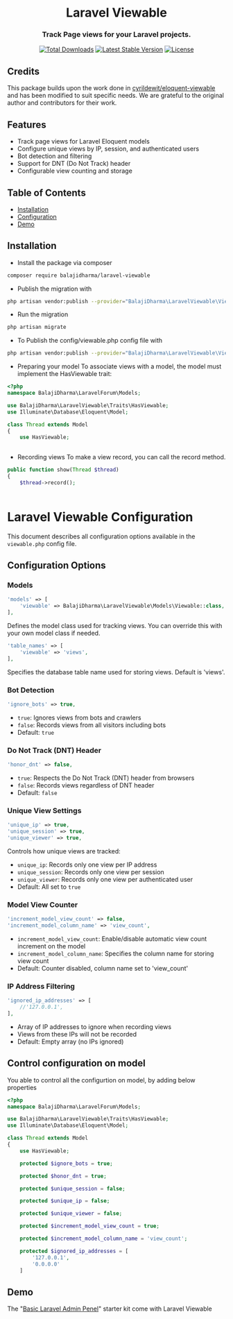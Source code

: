 <h1 align="center">Laravel Viewable</h1>
<h3 align="center">Track Page views for your Laravel projects.</h3>
<p align="center">
<a href="https://packagist.org/packages/balajidharma/laravel-viewable"><img src="https://poser.pugx.org/balajidharma/laravel-viewable/downloads" alt="Total Downloads"></a>
<a href="https://packagist.org/packages/balajidharma/laravel-viewable"><img src="https://poser.pugx.org/balajidharma/laravel-viewable/v/stable" alt="Latest Stable Version"></a>
<a href="https://packagist.org/packages/balajidharma/laravel-viewable"><img src="https://poser.pugx.org/balajidharma/laravel-viewable/license" alt="License"></a>
</p>

## Credits
This package builds upon the work done in [cyrildewit/eloquent-viewable](https://github.com/cyrildewit/eloquent-viewable) and has been modified to suit specific needs. We are grateful to the original author and contributors for their work.

## Features
- Track page views for Laravel Eloquent models
- Configure unique views by IP, session, and authenticated users
- Bot detection and filtering
- Support for DNT (Do Not Track) header
- Configurable view counting and storage

## Table of Contents

- [Installation](#installation)
- [Configuration](#configuration-options)
- [Demo](#demo)

## Installation
- Install the package via composer
```bash
composer require balajidharma/laravel-viewable
```

- Publish the migration with
```bash
php artisan vendor:publish --provider="BalajiDharma\LaravelViewable\ViewableServiceProvider" --tag="migrations"
```

- Run the migration
```bash
php artisan migrate
```

- To Publish the config/viewable.php config file with
```bash
php artisan vendor:publish --provider="BalajiDharma\LaravelViewable\ViewableServiceProvider" --tag="config"
```

- Preparing your model
To associate views with a model, the model must implement the HasViewable trait:
```php
<?php
namespace BalajiDharma\LaravelForum\Models;

use BalajiDharma\LaravelViewable\Traits\HasViewable;
use Illuminate\Database\Eloquent\Model;

class Thread extends Model
{
    use HasViewable;
	
```

- Recording views
To make a view record, you can call the record method.
```php
public function show(Thread $thread)
{
    $thread->record();
    
```

# Laravel Viewable Configuration

This document describes all configuration options available in the `viewable.php` config file.

## Configuration Options

### Models

```php
'models' => [
    'viewable' => BalajiDharma\LaravelViewable\Models\Viewable::class,
],
```

Defines the model class used for tracking views. You can override this with your own model class if needed.

```php
'table_names' => [
    'viewable' => 'views',
],
```
Specifies the database table name used for storing views. Default is 'views'.

### Bot Detection

```php
'ignore_bots' => true,
```

- `true`: Ignores views from bots and crawlers
- `false`: Records views from all visitors including bots
- Default: `true`

### Do Not Track (DNT) Header

```php
'honor_dnt' => false,
```
- `true`: Respects the Do Not Track (DNT) header from browsers
- `false`: Records views regardless of DNT header
- Default: `false`

### Unique View Settings

```php
'unique_ip' => true,
'unique_session' => true,
'unique_viewer' => true,
```
Controls how unique views are tracked:

- `unique_ip`: Records only one view per IP address
- `unique_session`: Records only one view per session
- `unique_viewer`: Records only one view per authenticated user
- Default: All set to `true`

### Model View Counter

```php
'increment_model_view_count' => false,
'increment_model_column_name' => 'view_count',
```
- `increment_model_view_count`: Enable/disable automatic view count increment on the model
- `increment_model_column_name`: Specifies the column name for storing view count
- Default: Counter disabled, column name set to 'view_count'

### IP Address Filtering
```php
'ignored_ip_addresses' => [
    //'127.0.0.1',
],
```
- Array of IP addresses to ignore when recording views
- Views from these IPs will not be recorded
- Default: Empty array (no IPs ignored)

## Control configuration on model

You able to control all the configurtion on model, by adding below properties 

```php
<?php
namespace BalajiDharma\LaravelForum\Models;

use BalajiDharma\LaravelViewable\Traits\HasViewable;
use Illuminate\Database\Eloquent\Model;

class Thread extends Model
{
    use HasViewable;

    protected $ignore_bots = true;

    protected $honor_dnt = true;

    protected $unique_session = false;

    protected $unique_ip = false;

    protected $unique_viewer = false;

    protected $increment_model_view_count = true;

    protected $increment_model_column_name = 'view_count';

    protected $ignored_ip_addresses = [
        '127.0.0.1',
        '0.0.0.0'
    ]

```


## Demo
The "[Basic Laravel Admin Penel](https://github.com/balajidharma/basic-laravel-admin-panel)" starter kit come with Laravel Viewable
